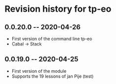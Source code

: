 # Revision history for tp-eo

## 0.0.20.0 -- 2020-04-26

* First version of the command line tp-eo
* Cabal -> Stack

## 0.0.19.0 -- 2020-04-25

* First version of the module
* Supports the 19 lessons of jan Pije (test)
